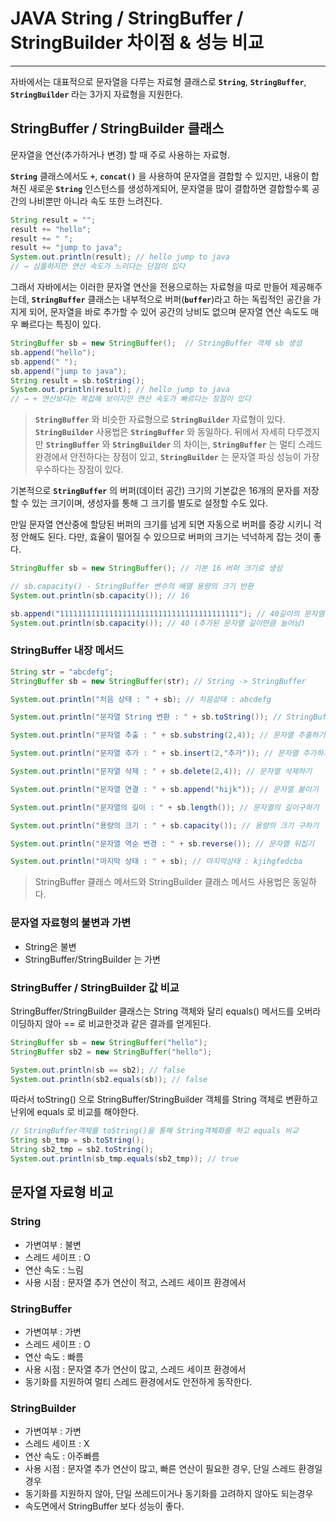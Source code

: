 # JAVA String / StringBuffer / StringBuilder 차이점 & 성능 비교

---

자바에서는 대표적으로 문자열을 다루는 자료형 클래스로 **`String`**, **`StringBuffer`**, **`StringBuilder`** 라는 3가지 자료형을 지원한다.

## StringBuffer / StringBuilder 클래스

문자열을 연산(추가하거나 변경) 할 때 주로 사용하는 자료형.

**`String`** 클래스에서도 **`+`**, **`concat()`** 을 사용하여 문자열을 결합할 수 있지만, 내용이 합쳐진 새로운 **`String`** 인스턴스를 생성하게되어, 문자열을 많이 결합하면 결합할수록 공간의 나비뿐만 아니라 속도 또한 느려진다.

```java
String result = "";
result += "hello";
result += " ";
result += "jump to java";
System.out.println(result); // hello jump to java
// → 심플하지만 연산 속도가 느리다는 단점이 있다
```

그래서 자바에서는 이러한 문자열 연산을 전용으로하는 자료형을 따로 만들어 제공해주는데, **`StringBuffer`** 클래스는 내부적으로 버퍼(**`buffer`**)라고 하는 독립적인 공간을 가지게 되어, 문자열을 바로 추가할 수 있어 공간의 낭비도 없으며 문자열 연산 속도도 매우 빠르다는 특징이 있다.

```java
StringBuffer sb = new StringBuffer();  // StringBuffer 객체 sb 생성
sb.append("hello");
sb.append(" ");
sb.append("jump to java");
String result = sb.toString();
System.out.println(result); // hello jump to java
// → + 연산보다는 복잡해 보이지만 연산 속도가 빠르다는 장점이 있다
```

> **`StringBuffer`** 와 비슷한 자료형으로 **`StringBuilder`** 자료형이 있다.
> **`StringBuilder`** 사용법은 **`StringBuffer`** 와 동일하다.
> 뒤에서 자세히 다루겠지만 **`StringBuffer`** 와 **`StringBuilder`** 의 차이는, **`StringBuffer`** 는 멀티 스레드 완경에서 안전하다는 장점이 있고, **`StringBuilder`** 는 문자열 파싱 성능이 가장 우수하다는 장점이 있다.

기본적으로 **`StringBuffer`** 의 버퍼(데이터 공간) 크기의 기본값은 16개의 문자를 저장할 수 있는 크기이며, 생성자를 통해 그 크기를 별도로 설정할 수도 있다.

만일 문자열 연산중에 할당된 버퍼의 크기를 넘게 되면 자동으로 버퍼를 증강 시키니 걱정 안해도 된다. 다만, 효율이 떨어질 수 있으므로 버퍼의 크기는 넉넉하게 잡는 것이 좋다.

```java
StringBuffer sb = new StringBuffer(); // 기본 16 버퍼 크기로 생성

// sb.capacity() - StringBuffer 변수의 배열 용량의 크기 반환
System.out.println(sb.capacity()); // 16

sb.append("1111111111111111111111111111111111111111"); // 40길이의 문자열을 append
System.out.println(sb.capacity()); // 40 (추가된 문자열 길이만큼 늘어남)
```

### StringBuffer 내장 메서드

```java
String str = "abcdefg";
StringBuffer sb = new StringBuffer(str); // String -> StringBuffer

System.out.println("처음 상태 : " + sb); // 처음상태 : abcdefg

System.out.println("문자열 String 변환 : " + sb.toString()); // StringBuffer를 String으로 변환하기

System.out.println("문자열 추출 : " + sb.substring(2,4)); // 문자열 추출하기

System.out.println("문자열 추가 : " + sb.insert(2,"추가")); // 문자열 추가하기

System.out.println("문자열 삭제 : " + sb.delete(2,4)); // 문자열 삭제하기

System.out.println("문자열 연결 : " + sb.append("hijk")); // 문자열 붙이기

System.out.println("문자열의 길이 : " + sb.length()); // 문자열의 길이구하기

System.out.println("용량의 크기 : " + sb.capacity()); // 용량의 크기 구하기

System.out.println("문자열 역순 변경 : " + sb.reverse()); // 문자열 뒤집기

System.out.println("마지막 상태 : " + sb); // 마지막상태 : kjihgfedcba
```

> StringBuffer 클래스 메서드와 StringBuilder 클래스 메서드 사용법은 동일하다.

### 문자열 자료형의 불변과 가변

- String은 불변
- StringBuffer/StringBuilder 는 가변

### StringBuffer / StringBuilder 값 비교

StringBuffer/StringBuilder 클래스는 String 객체와 달리 equals() 메서드를 오버라이딩하지 않아 == 로 비교한것과 같은 결과를 얻게된다.

```java
StringBuffer sb = new StringBuffer("hello");
StringBuffer sb2 = new StringBuffer("hello");

System.out.println(sb == sb2); // false
System.out.println(sb2.equals(sb)); // false
```

따라서 toString() 으로 StringBuffer/StringBuilder 객체를 String 객체로 변환하고 난위에 equals 로 비교를 해야한다.

```java
// StringBuffer객체를 toString()을 통해 String객체화를 하고 equals 비교
String sb_tmp = sb.toString();
String sb2_tmp = sb2.toString();
System.out.println(sb_tmp.equals(sb2_tmp)); // true
```

## 문자열 자료형 비교

### String

- 가변여부 : 불변
- 스레드 세이프 : O
- 연산 속도 : 느림
- 사용 시점 : 문자열 추가 연산이 적고, 스레드 세이프 환경에서

### StringBuffer

- 가변여부 : 가변
- 스레드 세이프 : O
- 연산 속도 : 빠름
- 사용 시점 : 문자열 추가 연산이 많고, 스레드 세이프 환경에서
- 동기화를 지원하여 멀티 스레드 환경에서도 안전하게 동작한다.

### StringBuilder

- 가변여부 : 가변
- 스레드 세이프 : X
- 연산 속도 : 아주빠름
- 사용 시점 : 문자열 추가 연산이 많고, 빠른 연산이 필요한 경우, 단일 스레드 환경일 경우
- 동기화를 지원하지 않아, 단일 쓰레드이거나 동기화를 고려하지 않아도 되는경우
- 속도면에서 StringBuffer 보다 성능이 좋다.
